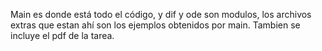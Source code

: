 Main es donde está todo el código, y dif y ode son modulos, los archivos extras que estan ahí son los ejemplos obtenidos por main. Tambien se incluye el pdf de la tarea.
